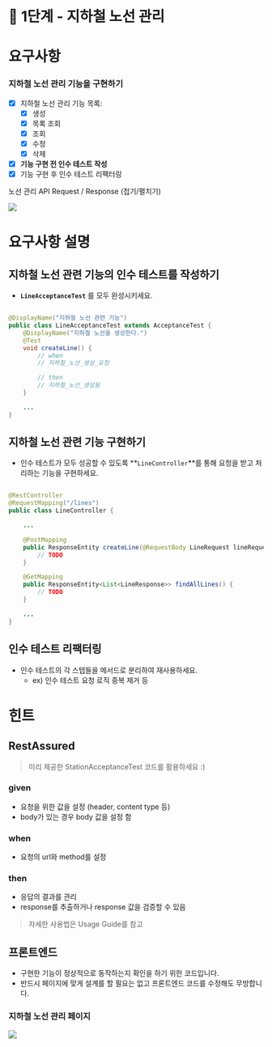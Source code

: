 # 🚀 1단계 - 지하철 노선 관리

# 요구사항

### 지하철 노선 관리 기능을 구현하기

- [X] 지하철 노선 관리 기능 목록:
    - [X] 생성
    - [X] 목록 조회
    - [X] 조회
    - [X] 수정
    - [X] 삭제
- [X] **기능 구현 전 인수 테스트 작성**
- [X] 기능 구현 후 인수 테스트 리팩터링

노선 관리 API Request / Response (접기/펼치기)

<img src=https://nextstep-storage.s3.ap-northeast-2.amazonaws.com/5ec28e04f482428ebd7a9bc7010d047c>

# 요구사항 설명

## 지하철 노선 관련 기능의 인수 테스트를 작성하기

- **`LineAcceptanceTest`** 를 모두 완성시키세요.

```java

@DisplayName("지하철 노선 관련 기능")
public class LineAcceptanceTest extends AcceptanceTest {
	@DisplayName("지하철 노선을 생성한다.")
	@Test
	void createLine() {
		// when
		// 지하철_노선_생성_요청

		// then
		// 지하철_노선_생성됨
	}

    ...
}

```

## 지하철 노선 관련 기능 구현하기

- 인수 테스트가 모두 성공할 수 있도록 **`LineController`**를 통해 요청을 받고 처리하는 기능을 구현하세요.

```java

@RestController
@RequestMapping("/lines")
public class LineController {

    ...

	@PostMapping
	public ResponseEntity createLine(@RequestBody LineRequest lineRequest) {
		// TODO
	}

	@GetMapping
	public ResponseEntity<List<LineResponse>> findAllLines() {
		// TODO
	}

    ...
}

```

## 인수 테스트 리팩터링

- 인수 테스트의 각 스텝들을 메서드로 분리하여 재사용하세요.
    - ex) 인수 테스트 요청 로직 중복 제거 등

# 힌트

## RestAssured

> 미리 제공한 StationAcceptanceTest 코드를 활용하세요 :)
>

### given

- 요청을 위한 값을 설정 (header, content type 등)
- body가 있는 경우 body 값을 설정 함

### when

- 요청의 url와 method를 설정

### then

- 응답의 결과를 관리
- response를 추출하거나 response 값을 검증할 수 있음

> 자세한 사용법은 Usage Guide를 참고
>

## 프론트엔드

- 구현한 기능이 정상적으로 동작하는지 확인을 하기 위한 코드입니다.
- 반드시 페이지에 맞게 설계를 할 필요는 없고 프론트엔드 코드를 수정해도 무방합니다.

### 지하철 노선 관리 페이지

<img src=https://nextstep-storage.s3.ap-northeast-2.amazonaws.com/5ec28e04f482428ebd7a9bc7010d047c>